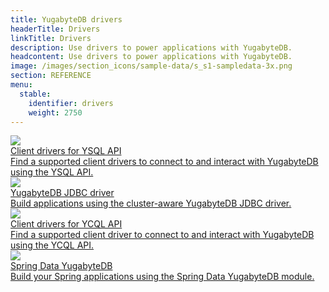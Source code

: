 ```yaml
---
title: YugabyteDB drivers
headerTitle: Drivers
linkTitle: Drivers
description: Use drivers to power applications with YugabyteDB.
headcontent: Use drivers to power applications with YugabyteDB.
image: /images/section_icons/sample-data/s_s1-sampledata-3x.png
section: REFERENCE
menu:
  stable:
    identifier: drivers
    weight: 2750
---
```


<div class="row">

  <div class="col-12 col-md-6 col-lg-12 col-xl-6">
    <a class="section-link icon-offset" href="ysql-client-drivers/">
      <div class="head">
        <img class="icon" src="/images/section_icons/api/ysql.png" aria-hidden="true" />
        <div class="title">Client drivers for YSQL API</div>
      </div>
      <div class="body">
        Find a supported client drivers to connect to and interact with YugabyteDB using the YSQL API.
      </div>
    </a>
  </div>

   <div class="col-12 col-md-6 col-lg-12 col-xl-6">
    <a class="section-link icon-offset" href="yugabytedb-jdbc-driver/">
      <div class="head">
        <img class="icon" src="/images/section_icons/api/ysql.png" aria-hidden="true" />
        <div class="title">YugabyteDB JDBC driver</div>
      </div>
      <div class="body">
        Build applications using the cluster-aware YugabyteDB JDBC driver.
      </div>
    </a>
  </div>

  <div class="col-12 col-md-6 col-lg-12 col-xl-6">
    <a class="section-link icon-offset" href="ycql-client-drivers/">
      <div class="head">
        <img class="icon" src="/images/section_icons/api/ycql.png" aria-hidden="true" />
        <div class="title">Client drivers for YCQL API</div>
      </div>
      <div class="body">
        Find a supported client driver to connect to and interact with YugabyteDB using the YCQL API.
      </div>
    </a>
  </div>


  <div class="col-12 col-md-6 col-lg-12 col-xl-6">
   <a class="section-link icon-offset" href="spring-data-yugabytedb/">
     <div class="head">
       <img class="icon" src="/images/section_icons/api/ysql.png" aria-hidden="true" />
       <div class="title">Spring Data YugabyteDB</div>
     </div>
     <div class="body">
       Build your Spring applications using the Spring Data YugabyteDB module.
     </div>
   </a>
  </div>

</div>
